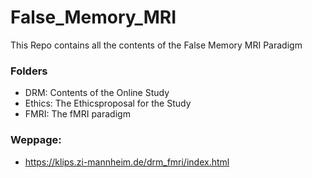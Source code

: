 # False_Memory_MRI

This Repo contains all the contents of the False Memory MRI Paradigm

### Folders
- DRM: Contents of the Online Study
- Ethics: The Ethicsproposal for the Study
- FMRI: The fMRI paradigm

### Weppage:
- https://klips.zi-mannheim.de/drm_fmri/index.html




